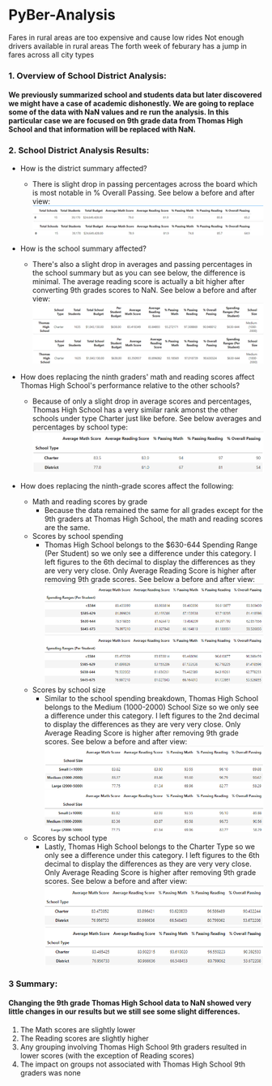# PyBer-Analysis
Fares in rural areas are too expensive and cause low rides
Not enough drivers available in rural areas
The forth week of feburary has a jump in fares across all city types

### 1. Overview of School District Analysis:
#### We previously summarized school and students data but later discovered we might have a case of academic dishonestly. We are going to replace some of the data with NaN values and re run the analysis. In this particular case we are focused on 9th grade data from Thomas High School and that information will be replaced with NaN.

### 2. School District Analysis Results:
* How is the district summary affected?
    * There is slight drop in passing percentages across the board which is most notable in % Overall Passing. See below a before and after view:
    ![Before converting Nan's](https://github.com/maldonado91/School-District-Analysis/blob/main/Resources/district_summary_pre.PNG)
    ![After convertering Nan's](https://github.com/maldonado91/School-District-Analysis/blob/main/Resources/district_summary_post.PNG)
    
* How is the school summary affected?
   * There's also a slight drop in averages and passing percentages in the school summary but as you can see below, the difference is minimal. The average reading score is actually a bit higher after converting 9th grades scores to NaN. See below a before and after view:
    ![Before converting Nan's THS](https://github.com/maldonado91/School-District-Analysis/blob/main/Resources/ths_pre.PNG)
    ![After converting Nan's THS](https://github.com/maldonado91/School-District-Analysis/blob/main/Resources/ths_post.PNG)

* How does replacing the ninth graders' math and reading scores affect Thomas High School's performance relative to the other schools?
   * Because of only a slight drop in average scores and percentages, Thomas High School has a very similar rank amonst the other schools under type Charter just like before. See below averages and percentages by school type:
    ![School types](https://github.com/maldonado91/School-District-Analysis/blob/main/Resources/school_type_summary.PNG)

* How does replacing the ninth-grade scores affect the following:
   * Math and reading scores by grade
      * Because the data remained the same for all grades except for the 9th graders at Thomas High School, the math and reading scores are the same.  
   * Scores by school spending
      * Thomas High School belongs to the $630-644 Spending Range (Per Student) so we only see a difference under this category. I left figures to the 6th decimal to display the differences as they are very very close. Only Average Reading Score is higher after removing 9th grade scores. See below a before and after view:
      ![scores_spend_pre](https://github.com/maldonado91/School-District-Analysis/blob/main/Resources/scores_byspend_pre.PNG)
      ![scores_spend_post](https://github.com/maldonado91/School-District-Analysis/blob/main/Resources/scores_byspend_post.PNG)   
   * Scores by school size
      * Similar to the school spending breakdown, Thomas High School belongs to the Medium (1000-2000) School Size so we only see a difference under this category. I left figures to the 2nd decimal to display the differences as they are very very close. Only Average Reading Score is higher after removing 9th grade scores. See below a before and after view:
      ![scores_spend_pre](https://github.com/maldonado91/School-District-Analysis/blob/main/Resources/scores_byschoolsize_pre.PNG)
      ![scores_spend_pre](https://github.com/maldonado91/School-District-Analysis/blob/main/Resources/scores_byschoolsize_post.PNG)
   * Scores by school type
      * Lastly, Thomas High School belongs to the Charter Type so we only see a difference under this category. I left figures to the 6th decimal to display the differences as they are very very close. Only Average Reading Score is higher after removing 9th grade scores. See below a before and after view:
      ![scores_spend_pre](https://github.com/maldonado91/School-District-Analysis/blob/main/Resources/scores_bytype_pre.PNG)
      ![scores_spend_pre](https://github.com/maldonado91/School-District-Analysis/blob/main/Resources/scores_bytype_post.PNG)
      
 ### 3 Summary:
#### Changing the 9th grade Thomas High School data to NaN showed very little changes in our results but we still see some slight differences.
   1. The Math scores are slightly lower
   2. The Reading scores are slightly higher
   3. Any grouping involving Thomas High School 9th graders resulted in lower scores (with the exception of Reading scores)
   4. The impact on groups not associated with Thomas High School 9th graders was none
